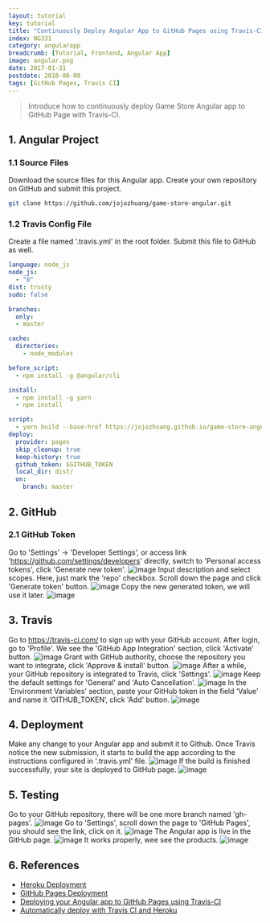 ```yaml
---
layout: tutorial
key: tutorial
title: "Continuously Deploy Angular App to GitHub Pages using Travis-CI"
index: NG331
category: angularapp
breadcrumb: [Tutorial, Frontend, Angular App]
image: angular.png
date: 2017-01-31
postdate: 2018-08-09
tags: [GitHub Pages, Travis CI]
---
```


> Introduce how to continuously deploy Game Store Angular app to GitHub Page with Travis-CI.

## 1. Angular Project
### 1.1 Source Files
Download the source files for this Angular app. Create your own repository on GitHub and submit this project.
```sh
git clone https://github.com/jojozhuang/game-store-angular.git
```
### 1.2 Travis Config File
Create a file named '.travis.yml' in the root folder. Submit this file to GitHub as well.
```yml
language: node_js
node_js:
  - "8"
dist: trusty
sudo: false

branches:
  only:
  - master

cache:
  directories:
    - node_modules

before_script:
  - npm install -g @angular/cli

install:
  - npm install -g yarn
  - npm install

script:
  - yarn build --base-href https://jojozhuang.github.io/game-store-angular/
deploy:
  provider: pages
  skip_cleanup: true
  keep-history: true
  github_token: $GITHUB_TOKEN
  local_dir: dist/
  on:
    branch: master
```

## 2. GitHub
### 2.1 GitHub Token
Go to 'Settings' -> 'Developer Settings', or access link 'https://github.com/settings/developers' directly, switch to 'Personal access tokens', click 'Generate new token'.
![image](/public/images/frontend/331/github_developer_settings.png)
Input description and select scopes. Here, just mark the 'repo' checkbox. Scroll down the page and click 'Generate token' button.
![image](/public/images/frontend/331/github_token.png)
Copy the new generated token, we will use it later.
![image](/public/images/frontend/331/github_copy_token.png)  

## 3. Travis
Go to https://travis-ci.com/ to sign up with your GitHub account. After login, go to 'Profile'. We see the 'GitHub App Integration' section, click 'Activate' button.
![image](/public/images/frontend/331/travis_integration.png)
Grant with GitHub authority, choose the repository you want to integrate, click 'Approve & install' button.
![image](/public/images/frontend/331/travis_select_repository.png)
After a while, your GitHub repository is integrated to Travis, click 'Settings'.
![image](/public/images/frontend/331/travis_integrated.png)
Keep the default settings for 'General' and 'Auto Cancellation'.
![image](/public/images/frontend/331/travis_settings.png)
In the 'Environment Variables' section, paste your GitHub token in the field ‘Value’ and name it ‘GITHUB_TOKEN’, click 'Add' button.
![image](/public/images/frontend/331/travis_environment_variable.png)

## 4. Deployment
Make any change to your Angular app and submit it to Github. Once Travis notice the new submission, it starts to build the app according to the instructions configured in '.travis.yml' file.
![image](/public/images/frontend/331/travis_build.png)
If the build is finished successfully, your site is deployed to GitHub page.
![image](/public/images/frontend/331/travis_deploy.png)  

## 5. Testing
Go to your GitHub repository, there will be one more branch named 'gh-pages'.
![image](/public/images/frontend/331/github_gh_pages.png)
Go to 'Settings', scroll down the page to 'GitHub Pages', you should see the link, click on it.
![image](/public/images/frontend/331/github_page_link.png)
The Angular app is live in the GitHub page.
![image](/public/images/frontend/331/gamestore_home.png)
It works properly, wee see the products.
![image](/public/images/frontend/331/gamestore_list.png)  

## 6. References
* [Heroku Deployment](https://docs.travis-ci.com/user/deployment/heroku/)
* [GitHub Pages Deployment](https://docs.travis-ci.com/user/deployment/pages/)
* [Deploying your Angular app to GitHub Pages using Travis-CI](https://medium.com/angularmedellin/deploying-your-angular-app-to-github-pages-using-travis-ci-baca2e1c30e7)
* [Automatically deploy with Travis CI and Heroku](https://medium.com/@felipeluizsoares/automatically-deploy-with-travis-ci-and-heroku-ddba1361647f)
